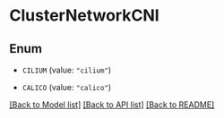 # ClusterNetworkCNI

## Enum


* `CILIUM` (value: `"cilium"`)

* `CALICO` (value: `"calico"`)


[[Back to Model list]](../README.md#documentation-for-models) [[Back to API list]](../README.md#documentation-for-api-endpoints) [[Back to README]](../README.md)


